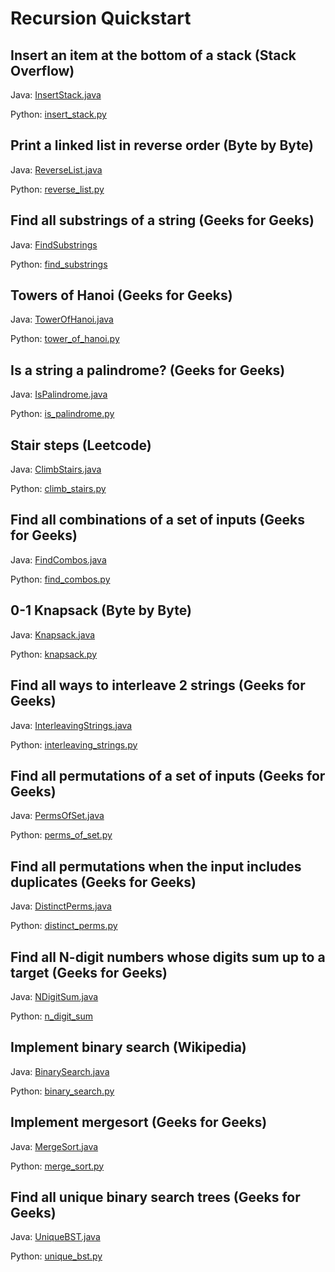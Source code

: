 # Recursion Quickstart

## Insert an item at the bottom of a stack (Stack Overflow)

Java: [InsertStack.java](https://github.com/samgh/6-Weeks-to-Interview-Ready/blob/master/quickstart_guides/recursion/java/XX.java)

Python: [insert_stack.py](https://github.com/samgh/6-Weeks-to-Interview-Ready/blob/master/quickstart_guides/recursion/python/XX.py)

## Print a linked list in reverse order (Byte by Byte)
Java: [ReverseList.java](https://github.com/samgh/6-Weeks-to-Interview-Ready/blob/master/quickstart_guides/recursion/java/ReverseList.java)

Python: [reverse_list.py](https://github.com/samgh/6-Weeks-to-Interview-Ready/blob/master/quickstart_guides/recursion/python/reverse_list.py)

## Find all substrings of a string (Geeks for Geeks)
Java: [FindSubstrings](https://github.com/samgh/6-Weeks-to-Interview-Ready/blob/master/quickstart_guides/recursion/java/FindSubstrings.java)

Python: [find_substrings](https://github.com/samgh/6-Weeks-to-Interview-Ready/blob/master/quickstart_guides/recursion/python/find_substrings.py)

## Towers of Hanoi (Geeks for Geeks)
Java: [TowerOfHanoi.java](https://github.com/samgh/6-Weeks-to-Interview-Ready/blob/master/quickstart_guides/recursion/java/TowerOfHanoi.java)

Python: [tower_of_hanoi.py](https://github.com/samgh/6-Weeks-to-Interview-Ready/blob/master/quickstart_guides/recursion/python/tower_of_hanoi.py)

## Is a string a palindrome? (Geeks for Geeks)
Java: [IsPalindrome.java](https://github.com/samgh/6-Weeks-to-Interview-Ready/blob/master/quickstart_guides/recursion/java/IsPalindrome.java)

Python: [is_palindrome.py](https://github.com/samgh/6-Weeks-to-Interview-Ready/blob/master/quickstart_guides/recursion/python/is_palindrome.py)

## Stair steps (Leetcode)
Java: [ClimbStairs.java](https://github.com/samgh/6-Weeks-to-Interview-Ready/blob/master/quickstart_guides/recursion/java/ClimbStairs.java)

Python: [climb_stairs.py](https://github.com/samgh/6-Weeks-to-Interview-Ready/blob/master/quickstart_guides/recursion/python/climb_stairs.py)

## Find all combinations of a set of inputs (Geeks for Geeks)
Java: [FindCombos.java](https://github.com/samgh/6-Weeks-to-Interview-Ready/blob/master/quickstart_guides/recursion/java/FindCombos.java)

Python: [find_combos.py](https://github.com/samgh/6-Weeks-to-Interview-Ready/blob/master/quickstart_guides/recursion/python/find_combos.py)

## 0-1 Knapsack (Byte by Byte)
Java: [Knapsack.java](https://github.com/samgh/6-Weeks-to-Interview-Ready/blob/master/quickstart_guides/recursion/java/Knapsack.java)

Python: [knapsack.py](https://github.com/samgh/6-Weeks-to-Interview-Ready/blob/master/quickstart_guides/recursion/python/knapsack.py)

## Find all ways to interleave 2 strings (Geeks for Geeks)
Java: [InterleavingStrings.java](https://github.com/samgh/6-Weeks-to-Interview-Ready/blob/master/quickstart_guides/recursion/java/InterleavingStrings.java)

Python: [interleaving_strings.py](https://github.com/samgh/6-Weeks-to-Interview-Ready/blob/master/quickstart_guides/recursion/python/interleaving_strings.py)

## Find all permutations of a set of inputs (Geeks for Geeks)
Java: [PermsOfSet.java](https://github.com/samgh/6-Weeks-to-Interview-Ready/blob/master/quickstart_guides/recursion/java/PermsOfSet.java)

Python: [perms_of_set.py](https://github.com/samgh/6-Weeks-to-Interview-Ready/blob/master/quickstart_guides/recursion/python/perms_of_set.py)

## Find all permutations when the input includes duplicates (Geeks for Geeks)
Java: [DistinctPerms.java](https://github.com/samgh/6-Weeks-to-Interview-Ready/blob/master/quickstart_guides/recursion/java/DistinctPerms.java)

Python: [distinct_perms.py](https://github.com/samgh/6-Weeks-to-Interview-Ready/blob/master/quickstart_guides/recursion/python/distinct_perms.py)

## Find all N-digit numbers whose digits sum up to a target (Geeks for Geeks)
Java: [NDigitSum.java](https://github.com/samgh/6-Weeks-to-Interview-Ready/blob/master/quickstart_guides/recursion/java/NDigitSum.java)

Python: [n_digit_sum](https://github.com/samgh/6-Weeks-to-Interview-Ready/blob/master/quickstart_guides/recursion/python/n_digit_sum.py)

## Implement binary search (Wikipedia)
Java: [BinarySearch.java](https://github.com/samgh/6-Weeks-to-Interview-Ready/blob/master/quickstart_guides/recursion/java/BinarySearch.java)

Python: [binary_search.py](https://github.com/samgh/6-Weeks-to-Interview-Ready/blob/master/quickstart_guides/recursion/python/binary_search.py)

## Implement mergesort (Geeks for Geeks)
Java: [MergeSort.java](https://github.com/samgh/6-Weeks-to-Interview-Ready/blob/master/quickstart_guides/recursion/java/MergeSort.java)

Python: [merge_sort.py](https://github.com/samgh/6-Weeks-to-Interview-Ready/blob/master/quickstart_guides/recursion/python/merge_sort.py)

## Find all unique binary search trees (Geeks for Geeks)
Java: [UniqueBST.java](https://github.com/samgh/6-Weeks-to-Interview-Ready/blob/master/quickstart_guides/recursion/java/UniqueBST.java)

Python: [unique_bst.py](https://github.com/samgh/6-Weeks-to-Interview-Ready/blob/master/quickstart_guides/recursion/python/unique_bst.py)
